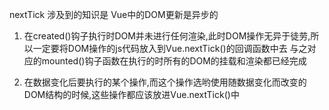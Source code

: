 

nextTick 涉及到的知识是 Vue中的DOM更新是异步的

1. 在created()钩子执行时DOM并未进行任何渲染,此时DOM操作无异于徒劳,所以一定要将DOM操作的js代码放入到Vue.nextTick()的回调函数中去
    与之对应的mounted()钩子函数在执行的时所有的DOM的挂载和渲染都已经完成

2. 在数据变化后要执行的某个操作,而这个操作选哟使用随数据变化而改变的DOM结构的时候,这些操作都应该放进Vue.nextTick()中